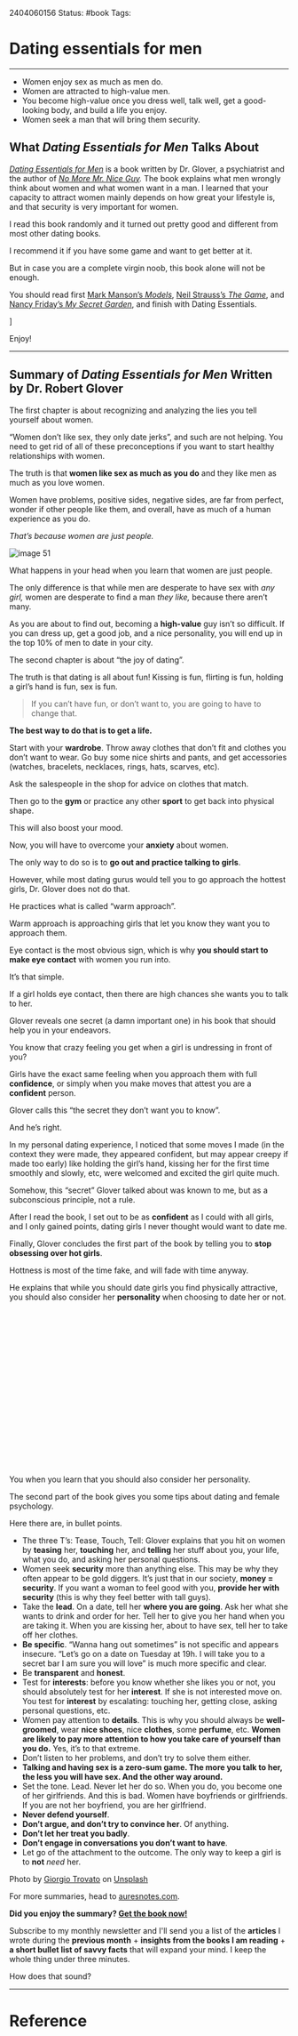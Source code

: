 2404060156
	Status: #book 
		Tags: 

# Dating essentials for men


---


- Women enjoy sex as much as men do.
- Women are attracted to high-value men.
- You become high-value once you dress well, talk well, get a good-looking body, and build a life you enjoy.
- Women seek a man that will bring them security.

## What _Dating Essentials for Men_ Talks About

_[Dating Essentials for Men](https://amzn.to/3ooH94a)_ is a book written by Dr. Glover, a psychiatrist and the author of _[No More Mr. Nice Guy](https://auresnotes.com/no-more-mr-nice-guy-summary-robert-glover/)._ The book explains what men wrongly think about women and what women want in a man. I learned that your capacity to attract women mainly depends on how great your lifestyle is, and that security is very important for women.

I read this book randomly and it turned out pretty good and different from most other dating books.

I recommend it if you have some game and want to get better at it.

But in case you are a complete virgin noob, this book alone will not be enough.

You should read first [Mark Manson’s _Models_](https://auresnotes.com/models-summary-mark-manson/), [Neil Strauss’s _The Game_](https://amzn.to/32TU7hW), and [Nancy Friday’s _My Secret Garden_](https://amzn.to/3EpkKt0), and finish with Dating Essentials.

]

Enjoy!


---

## Summary of _Dating Essentials for Men_ Written by Dr. Robert Glover

The first chapter is about recognizing and analyzing the lies you tell yourself about women.

“Women don’t like sex, they only date jerks”, and such are not helping. You need to get rid of all of these preconceptions if you want to start healthy relationships with women.

The truth is that **women like sex as much as you do** and they like men as much as you love women.

Women have problems, positive sides, negative sides, are far from perfect, wonder if other people like them, and overall, have as much of a human experience as you do.

_That’s because women are just people._

![image 51](https://i0.wp.com/auresnotes.com/wp-content/uploads/2021/12/image-51.png?resize=666%2C375&ssl=1)

What happens in your head when you learn that women are just people.

The only difference is that while men are desperate to have sex with _any girl,_ women are desperate to find a man _they like,_ because there aren’t many.

As you are about to find out, becoming a **high-value** guy isn’t so difficult. If you can dress up, get a good job, and a nice personality, you will end up in the top 10% of men to date in your city.

The second chapter is about “the joy of dating”.

The truth is that dating is all about fun! Kissing is fun, flirting is fun, holding a girl’s hand is fun, sex is fun.

> If you can’t have fun, or don’t want to, you are going to have to change that.

**The best way to do that is to get a life.**

Start with your **wardrobe**. Throw away clothes that don’t fit and clothes you don’t want to wear. Go buy some nice shirts and pants, and get accessories (watches, bracelets, necklaces, rings, hats, scarves, etc).

Ask the salespeople in the shop for advice on clothes that match.

Then go to the **gym** or practice any other **sport** to get back into physical shape.

This will also boost your mood.

Now, you will have to overcome your **anxiety** about women.

The only way to do so is to **go out and practice talking to girls**.

However, while most dating gurus would tell you to go approach the hottest girls, Dr. Glover does not do that.

He practices what is called “warm approach”.

Warm approach is approaching girls that let you know they want you to approach them.

Eye contact is the most obvious sign, which is why **you should start to make eye contact** with women you run into.

It’s that simple.

If a girl holds eye contact, then there are high chances she wants you to talk to her.

Glover reveals one secret (a damn important one) in his book that should help you in your endeavors.

You know that crazy feeling you get when a girl is undressing in front of you?

Girls have the exact same feeling when you approach them with full **confidence**, or simply when you make moves that attest you are a **confident** person.

Glover calls this “the secret they don’t want you to know”.

And he’s right.

In my personal dating experience, I noticed that some moves I made (in the context they were made, they appeared confident, but may appear creepy if made too early) like holding the girl’s hand, kissing her for the first time smoothly and slowly, etc, were welcomed and excited the girl quite much.

Somehow, this “secret” Glover talked about was known to me, but as a subconscious principle, not a rule.

After I read the book, I set out to be as **confident** as I could with all girls, and I only gained points, dating girls I never thought would want to date me.

Finally, Glover concludes the first part of the book by telling you to **stop obsessing over hot girls**.

Hottness is most of the time fake, and will fade with time anyway.

He explains that while you should date girls you find physically attractive, you should also consider her **personality** when choosing to date her or not.

![image 52](data:image/svg+xml,%3Csvg%20xmlns='http://www.w3.org/2000/svg'%20viewBox='0%200%20666%20375'%3E%3C/svg%3E)

You when you learn that you should also consider her personality.

The second part of the book gives you some tips about dating and female psychology.

Here there are, in bullet points.

- The three T’s: Tease, Touch, Tell: Glover explains that you hit on women by **teasing** her, **touching** her, and **telling** her stuff about you, your life, what you do, and asking her personal questions.
- Women seek **security** more than anything else. This may be why they often appear to be gold diggers. It’s just that in our society, **money = security**. If you want a woman to feel good with you, **provide her with security** (this is why they feel better with tall guys).
- Take the **lead**. On a date, tell her **where you are going**. Ask her what she wants to drink and order for her. Tell her to give you her hand when you are taking it. When you are kissing her, about to have sex, tell her to take off her clothes.
- **Be specific**. “Wanna hang out sometimes” is not specific and appears insecure. “Let’s go on a date on Tuesday at 19h. I will take you to a secret bar I am sure you will love” is much more specific and clear.
- Be **transparent** and **honest**.
- Test for **interests**: before you know whether she likes you or not, you should absolutely test for her **interest**. If she is not interested move on. You test for **interest** by escalating: touching her, getting close, asking personal questions, etc.
- Women pay attention to **details**. This is why you should always be **well-groomed**, wear **nice shoes**, nice **clothes**, some **perfume**, etc. **Women are likely to pay more attention to how you take care of yourself than you do.** Yes, it’s to that extreme.
- Don’t listen to her problems, and don’t try to solve them either.
- **Talking and having sex is a zero-sum game. The more you talk to her, the less you will have sex. And the other way around.**
- Set the tone. Lead. Never let her do so. When you do, you become one of her girlfriends. And this is bad. Women have boyfriends or girlfriends. If you are not her boyfriend, you are her girlfriend.
- **Never defend yourself**.
- **Don’t argue, and don’t try to convince her**. Of anything.
- **Don’t let her treat you badly**.
- **Don’t engage in conversations you don’t want to have**.
- Let go of the attachment to the outcome. The only way to keep a girl is to **not** _need_ her.

Photo by [Giorgio Trovato](https://unsplash.com/@giorgiotrovato?utm_source=unsplash&utm_medium=referral&utm_content=creditCopyText) on [Unsplash](https://unsplash.com/s/photos/dating?utm_source=unsplash&utm_medium=referral&utm_content=creditCopyText)

For more summaries, head to [auresnotes.com](https://auresnotes.com/).

**Did you enjoy the summary? [Get the book now!](https://amzn.to/3ooH94a)**

Subscribe to my monthly newsletter and I'll send you a list of the **articles** I wrote during the **previous month** + **insights from the books I am reading** + **a short bullet list of savvy facts** that will expand your mind. I keep the whole thing under three minutes. 

How does that sound?

---
# Reference